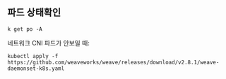 ## 파드 상태확인

```
k get po -A
```

네트워크 CNI 파드가 안보일 때: 
```
kubectl apply -f https://github.com/weaveworks/weave/releases/download/v2.8.1/weave-daemonset-k8s.yaml
```

